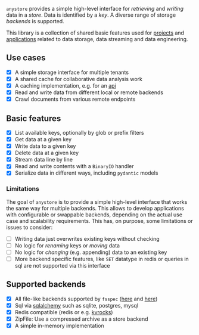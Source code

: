 `anystore` provides a simple high-level interface for _retrieving_ and _writing_ data in a _store_. Data is identified by a _key_. A diverse range of storage _backends_ is supported.

This library is a collection of shared basic features used for [projects](https://investigativedata.io/projects) and [applications](https://github.com/investigativedata/) related to data storage, data streaming and data engineering.

## Use cases

- [x] A simple storage interface for multiple tenants
- [x] A shared cache for collaborative data analysis work
- [x] A caching implementation, e.g. for an [api](https://docs.investigraph.dev/lib/ftmq-api)
- [x] Read and write data from different local or remote backends
- [x] Crawl documents from various remote endpoints

## Basic features

- [x] List available keys, optionally by glob or prefix filters
- [x] Get data at a given key
- [x] Write data to a given key
- [x] Delete data at a given key
- [x] Stream data line by line
- [x] Read and write contents with a `BinaryIO` handler
- [x] Serialize data in different ways, including `pydantic` models

### Limitations

The goal of `anystore` is to provide a simple high-level interface that works the same way for multiple backends. This allows to develop applications with configurable or swappable backends, depending on the actual use case and scalability requirements. This has, on purpose, some limitations or issues to consider:

- [ ] Writing data just overwrites existing keys without checking
- [ ] No logic for _renaming_ keys or _moving_ data
- [ ] No logic for _changing_ (e.g. appending) data to an existing key
- [ ] More backend specific features, like `SET` datatype in redis or queries in sql are not supported via this interface

## Supported backends

- [x] All file-like backends supported by `fsspec` ([here](https://filesystem-spec.readthedocs.io/en/latest/api.html#built-in-implementations) and [here](https://filesystem-spec.readthedocs.io/en/latest/api.html#other-known-implementations))
- [x] Sql via [sqlalchemy](https://www.sqlalchemy.org/) such as sqlite, postgres, mysql
- [x] Redis compatible (redis or e.g. [kvrocks](https://kvrocks.apache.org/))
- [x] ZipFile: Use a compressed archive as a store backend
- [x] A simple in-memory implementation
